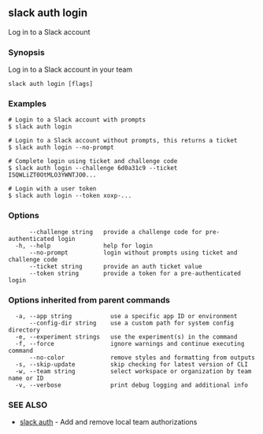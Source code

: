 ## slack auth login

Log in to a Slack account

### Synopsis

Log in to a Slack account in your team

```
slack auth login [flags]
```

### Examples

```
# Login to a Slack account with prompts
$ slack auth login

# Login to a Slack account without prompts, this returns a ticket
$ slack auth login --no-prompt

# Complete login using ticket and challenge code
$ slack auth login --challenge 6d0a31c9 --ticket ISQWLiZT0OtMLO3YWNTJO0...

# Login with a user token
$ slack auth login --token xoxp-...
```

### Options

```
      --challenge string   provide a challenge code for pre-authenticated login
  -h, --help               help for login
      --no-prompt          login without prompts using ticket and challenge code
      --ticket string      provide an auth ticket value
      --token string       provide a token for a pre-authenticated login
```

### Options inherited from parent commands

```
  -a, --app string           use a specific app ID or environment
      --config-dir string    use a custom path for system config directory
  -e, --experiment strings   use the experiment(s) in the command
  -f, --force                ignore warnings and continue executing command
      --no-color             remove styles and formatting from outputs
  -s, --skip-update          skip checking for latest version of CLI
  -w, --team string          select workspace or organization by team name or ID
  -v, --verbose              print debug logging and additional info
```

### SEE ALSO

* [slack auth](slack_auth)	 - Add and remove local team authorizations

